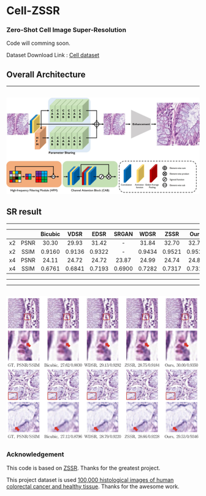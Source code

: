 # Cell-ZSSR
### Zero-Shot Cell Image Super-Resolution

Code will comming soon.

Dataset Download Link : [Cell dataset](https://zenodo.org/record/1214456#.ZfjjttJBwUF)

## Overall Architecture
----------
![sketch](overall_architecture.jpg)
----------

## SR result
----------
|  |  | Bicubic | VDSR | EDSR | SRGAN | WDSR | ZSSR | Ours |
|-------|:---------:|:---------:|:---------:|:---------:|:---------:|:---------:|:---------:|:---------:|
| x2 | PSNR | 30.30 | 29.93 | 31.42 | - | 31.84 | 32.70 | 32.74 |
| x2 | SSIM | 0.9160 | 0.9136 | 0.9322 | - | 0.9434 | 0.9521 | 0.9523 |
| x4 | PSNR | 24.11 | 24.72 | 24.72 | 23.87 | 24.99 | 24.74 | 24.83 |
| x4 | SSIM | 0.6761 | 0.6841 | 0.7193 | 0.6900 | 0.7282 | 0.7317 | 0.7318 |
----------

----------
![sketch](cell_result.png)
----------

### Acknowledgement
This code is based on [ZSSR](https://github.com/assafshocher/ZSSR). Thanks for the greatest project.

This project dataset is used [100,000 histological images of human colorectal cancer and healthy tissue](https://zenodo.org/record/1214456#.ZfjjttJBwUF). Thanks for the awesome work.
